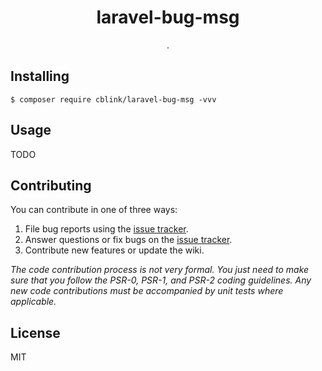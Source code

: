 <h1 align="center"> laravel-bug-msg </h1>

<p align="center"> .</p>


## Installing

```shell
$ composer require cblink/laravel-bug-msg -vvv
```

## Usage

TODO

## Contributing

You can contribute in one of three ways:

1. File bug reports using the [issue tracker](https://github.com/cblink/laravel-bug-msg/issues).
2. Answer questions or fix bugs on the [issue tracker](https://github.com/cblink/laravel-bug-msg/issues).
3. Contribute new features or update the wiki.

_The code contribution process is not very formal. You just need to make sure that you follow the PSR-0, PSR-1, and PSR-2 coding guidelines. Any new code contributions must be accompanied by unit tests where applicable._

## License

MIT